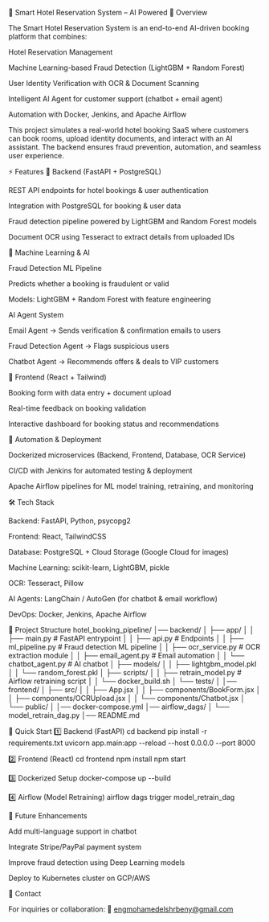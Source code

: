 🏨 Smart Hotel Reservation System – AI Powered
📌 Overview

The Smart Hotel Reservation System is an end-to-end AI-driven booking platform that combines:

Hotel Reservation Management

Machine Learning-based Fraud Detection (LightGBM + Random Forest)

User Identity Verification with OCR & Document Scanning

Intelligent AI Agent for customer support (chatbot + email agent)

Automation with Docker, Jenkins, and Apache Airflow

This project simulates a real-world hotel booking SaaS where customers can book rooms, upload identity documents, and interact with an AI assistant. The backend ensures fraud prevention, automation, and seamless user experience.

⚡ Features
🔹 Backend (FastAPI + PostgreSQL)

REST API endpoints for hotel bookings & user authentication

Integration with PostgreSQL for booking & user data

Fraud detection pipeline powered by LightGBM and Random Forest models

Document OCR using Tesseract to extract details from uploaded IDs

🔹 Machine Learning & AI

Fraud Detection ML Pipeline

Predicts whether a booking is fraudulent or valid

Models: LightGBM + Random Forest with feature engineering

AI Agent System

Email Agent → Sends verification & confirmation emails to users

Fraud Detection Agent → Flags suspicious users

Chatbot Agent → Recommends offers & deals to VIP customers

🔹 Frontend (React + Tailwind)

Booking form with data entry + document upload

Real-time feedback on booking validation

Interactive dashboard for booking status and recommendations

🔹 Automation & Deployment

Dockerized microservices (Backend, Frontend, Database, OCR Service)

CI/CD with Jenkins for automated testing & deployment

Apache Airflow pipelines for ML model training, retraining, and monitoring

🛠️ Tech Stack

Backend: FastAPI, Python, psycopg2

Frontend: React, TailwindCSS

Database: PostgreSQL + Cloud Storage (Google Cloud for images)

Machine Learning: scikit-learn, LightGBM, pickle

OCR: Tesseract, Pillow

AI Agents: LangChain / AutoGen (for chatbot & email workflow)

DevOps: Docker, Jenkins, Apache Airflow

📂 Project Structure
hotel_booking_pipeline/
│── backend/
│ ├── app/
│ │ ├── main.py # FastAPI entrypoint
│ │ ├── api.py # Endpoints
│ │ ├── ml_pipeline.py # Fraud detection ML pipeline
│ │ ├── ocr_service.py # OCR extraction module
│ │ ├── email_agent.py # Email automation
│ │ └── chatbot_agent.py # AI chatbot
│ ├── models/
│ │ ├── lightgbm_model.pkl
│ │ └── random_forest.pkl
│ ├── scripts/
│ │ ├── retrain_model.py # Airflow retraining script
│ │ └── docker_build.sh
│ └── tests/
│
│── frontend/
│ ├── src/
│ │ ├── App.jsx
│ │ ├── components/BookForm.jsx
│ │ ├── components/OCRUpload.jsx
│ │ └── components/Chatbot.jsx
│ └── public/
│
│── docker-compose.yml
│── airflow_dags/
│ └── model_retrain_dag.py
│── README.md

🚀 Quick Start
1️⃣ Backend (FastAPI)
cd backend
pip install -r requirements.txt
uvicorn app.main:app --reload --host 0.0.0.0 --port 8000

2️⃣ Frontend (React)
cd frontend
npm install
npm start

3️⃣ Dockerized Setup
docker-compose up --build

4️⃣ Airflow (Model Retraining)
airflow dags trigger model_retrain_dag

🔮 Future Enhancements

Add multi-language support in chatbot

Integrate Stripe/PayPal payment system

Improve fraud detection using Deep Learning models

Deploy to Kubernetes cluster on GCP/AWS

📧 Contact

For inquiries or collaboration:
📩 engmohamedelshrbeny@gmail.com
